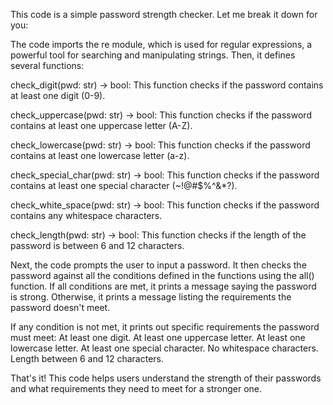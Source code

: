 
This code is a simple password strength checker. Let me break it down for you:

The code imports the re module, which is used for regular expressions, a powerful tool for searching and manipulating strings.
Then, it defines several functions:

check_digit(pwd: str) -> bool: This function checks if the password contains at least one digit (0-9).

check_uppercase(pwd: str) -> bool: This function checks if the password contains at least one uppercase letter (A-Z).

check_lowercase(pwd: str) -> bool: This function checks if the password contains at least one lowercase letter (a-z).

check_special_char(pwd: str) -> bool: This function checks if the password contains at least one special character (~!@#$%^&*?).

check_white_space(pwd: str) -> bool: This function checks if the password contains any whitespace characters.

check_length(pwd: str) -> bool: This function checks if the length of the password is between 6 and 12 characters.

Next, the code prompts the user to input a password.
It then checks the password against all the conditions defined in the functions using the all() function. If all conditions are met, it prints a message saying the password is strong. Otherwise, it prints a message listing the requirements the password doesn't meet.

If any condition is not met, it prints out specific requirements the password must meet:
At least one digit.
At least one uppercase letter.
At least one lowercase letter.
At least one special character.
No whitespace characters.
Length between 6 and 12 characters.

That's it! This code helps users understand the strength of their passwords and what requirements they need to meet for a stronger one.
